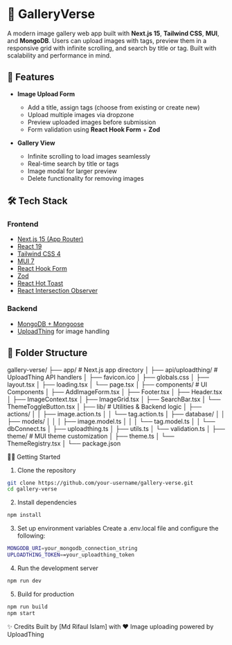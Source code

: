 # 📸 GalleryVerse

A modern image gallery web app built with **Next.js 15**, **Tailwind CSS**, **MUI**, and **MongoDB**. Users can upload images with tags, preview them in a responsive grid with infinite scrolling, and search by title or tag. Built with scalability and performance in mind.

## 🚀 Features

- **Image Upload Form**
  - Add a title, assign tags (choose from existing or create new)
  - Upload multiple images via dropzone
  - Preview uploaded images before submission
  - Form validation using **React Hook Form** + **Zod**

- **Gallery View**
  - Infinite scrolling to load images seamlessly
  - Real-time search by title or tags
  - Image modal for larger preview
  - Delete functionality for removing images

## 🛠️ Tech Stack

### Frontend
- [Next.js 15 (App Router)](https://nextjs.org/)
- [React 19](https://react.dev/)
- [Tailwind CSS 4](https://tailwindcss.com/)
- [MUI 7](https://mui.com/)
- [React Hook Form](https://react-hook-form.com/)
- [Zod](https://zod.dev/)
- [React Hot Toast](https://react-hot-toast.com/)
- [React Intersection Observer](https://www.npmjs.com/package/react-intersection-observer)

### Backend
- [MongoDB + Mongoose](https://mongoosejs.com/)
- [UploadThing](https://uploadthing.com/) for image handling

## 📁 Folder Structure
gallery-verse/
├── app/                      # Next.js app directory
│   ├── api/uploadthing/     # UploadThing API handlers
│   ├── favicon.ico
│   ├── globals.css
│   ├── layout.tsx
│   ├── loading.tsx
│   └── page.tsx
│
├── components/              # UI Components
│   ├── AddImageForm.tsx
│   ├── Footer.tsx
│   ├── Header.tsx
│   ├── ImageContext.tsx
│   ├── ImageGrid.tsx
│   ├── SearchBar.tsx
│   └── ThemeToggleButton.tsx
│
├── lib/                     # Utilities & Backend logic
│   ├── actions/
│   │   ├── image.action.ts
│   │   └── tag.action.ts
│   ├── database/
│   │   ├── models/
│   │   │   ├── image.model.ts
│   │   │   └── tag.model.ts
│   │   └── dbConnect.ts
│   ├── uploadthing.ts
│   ├── utils.ts
│   └── validation.ts
│
├── theme/                   # MUI theme customization
│   ├── theme.ts
│   └── ThemeRegistry.tsx
│
└── package.json

🧑‍💻 Getting Started
1. Clone the repository
 
```bash
git clone https://github.com/your-username/gallery-verse.git
cd gallery-verse
```
2. Install dependencies
```bash
npm install
```
3. Set up environment variables
Create a .env.local file and configure the following:

```bash
MONGODB_URI=your_mongodb_connection_string
UPLOADTHING_TOKEN==your_uploadthing_token
```

4. Run the development server
```bash
npm run dev
```

5. Build for production
```bash
npm run build
npm start
```

✨ Credits
Built by [Md Rifaul Islam] with ❤️
Image uploading powered by UploadThing
